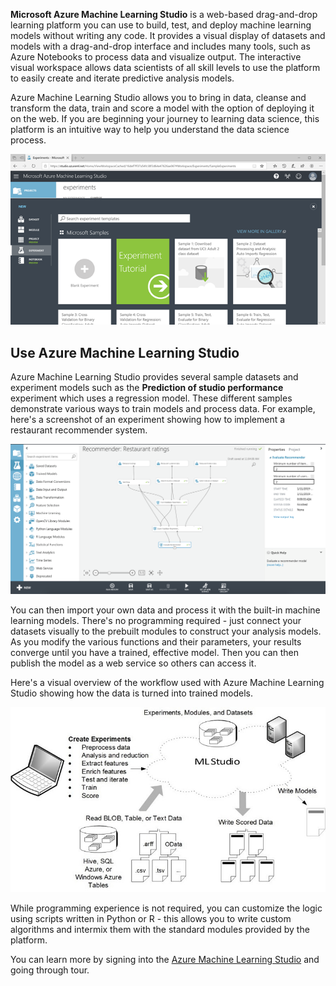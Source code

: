 **Microsoft Azure Machine Learning Studio** is a web-based drag-and-drop learning platform you can use to build, test, and deploy machine learning models without writing any code. It provides a visual display of datasets and models with a drag-and-drop interface and includes many tools, such as Azure Notebooks to process data and visualize output. The interactive visual workspace allows data scientists of all skill levels to use the platform to easily create and iterate predictive analysis models.

Azure Machine Learning Studio allows you to bring in data, cleanse and transform the data, train and score a model with the option of deploying it on the web. If you are beginning your journey to learning data science, this platform is an intuitive way to help you understand the data science process.

![Screenshot showing the Azure Machine Learning Studio site](../media/4-azure-ml-studio.png)

## Use Azure Machine Learning Studio

Azure Machine Learning Studio provides several sample datasets and experiment models such as the **Prediction of studio performance** experiment which uses a regression model. These different samples demonstrate various ways to train models and process data. For example, here's a screenshot of an experiment showing how to implement a restaurant recommender system.

![Screenshot of the Azure Data Science portal with a sample experiment loaded](../media/4-azure-ds-portal.png)

You can then import your own data and process it with the built-in machine learning models. There's no programming required - just connect your datasets visually to the prebuilt modules to construct your analysis models. As you modify the various functions and their parameters, your results converge until you have a trained, effective model. Then you can then publish the model as a web service so others can access it.

Here's a visual overview of the workflow used with Azure Machine Learning Studio showing how the data is turned into trained models.

![Diagram showing the capabilities of Azure ML Studio](../media/4-azure-ml-framework.png)

While programming experience is not required, you can customize the logic using scripts written in Python or R - this allows you to write custom algorithms and intermix them with the standard modules provided by the platform.

You can learn more by signing into the [Azure Machine Learning Studio](https://studio.azureml.net) and going through tour.